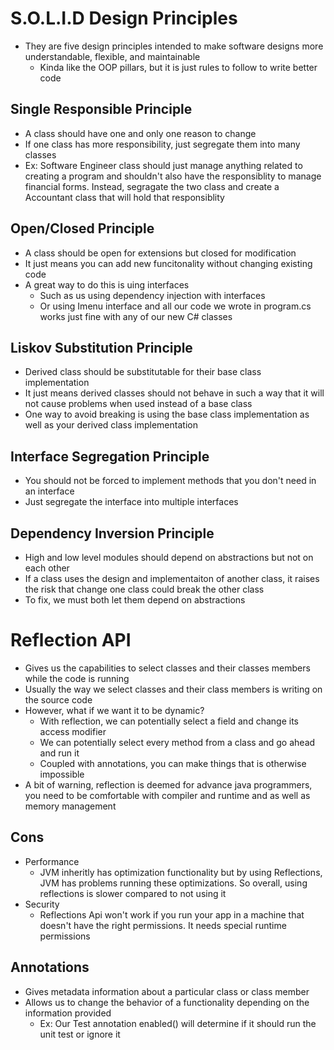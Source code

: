 # S.O.L.I.D Design Principles
* They are five design principles intended to make software designs more understandable, flexible, and maintainable
    * Kinda like the OOP pillars, but it is just rules to follow to write better code
## Single Responsible Principle
* A class should have one and only one reason to change
* If one class has more responsibility, just segregate them into many classes 
* Ex: Software Engineer class should just manage anything related to creating a program and shouldn't also have the responsiblity to manage financial forms. Instead, segragate the two class and create a Accountant class that will hold that responsiblity
## Open/Closed Principle
* A class should be open for extensions but closed for modification
* It just means you can add new funcitonality without changing existing code
* A great way to do this is uing interfaces
    * Such as us using dependency injection with interfaces
    * Or using Imenu interface and all our code we wrote in program.cs works just fine with any of our new C# classes
## Liskov Substitution Principle
* Derived class should be substitutable for their base class implementation
* It just means derived classes should not behave in such a way that it will not cause problems when used instead of a base class
* One way to avoid breaking is using the base class implementation as well as your derived class implementation
## Interface Segregation Principle
* You should not be forced to implement methods that you don't need in an interface
* Just segregate the interface into multiple interfaces
## Dependency Inversion Principle
* High and low level modules should depend on abstractions but not on each other
* If a class uses the design and implementaiton of another class, it raises the risk that change one class could break the other class
* To fix, we must both let them depend on abstractions 


# Reflection API
* Gives us the capabilities to select classes and their classes members while the code is running
* Usually the way we select classes and their class members is writing on the source code
* However, what if we want it to be dynamic?
    * With reflection, we can potentially select a field and change its access modifier
    * We can potentially select every method from a class and go ahead and run it
    * Coupled with annotations, you can make things that is otherwise impossible
* A bit of warning, reflection is deemed for advance java programmers, you need to be comfortable with compiler and runtime and as well as memory management

## Cons
* Performance
    * JVM inheritly has optimization functionality but by using Reflections, JVM has problems running these optimizations. So overall, using reflections is slower compared to not using it
* Security
    * Reflections Api won't work if you run your app in a machine that doesn't have the right permissions. It needs special runtime permissions

## Annotations
* Gives metadata information about a particular class or class member
* Allows us to change the behavior of a functionality depending on the information provided
    * Ex: Our Test annotation enabled() will determine if it should run the unit test or ignore it